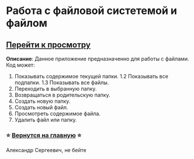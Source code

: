 # Работа с файловой систетемой и файлом
## [Перейти к просмотру](https://github.com/lkaboba27/-/blob/file_sistem/sistem_file.cs)
**Описание**: Данное приложение предназначенно для работы с файлами. 
Код может: 
1. Показывать содержимое текущей папки.
1.2 Показывать все подпапки.
1.3 Показывать все файлы.
2. Переходить в выбранную папку.
3. Возвращаться в родительскую папку.
4. Создать новую папку.
5. Создать новый файл.
6. Просмотреть содержимое файла.
7. Удалить файл или папку.

### ⭐️ [Вернутся на главную](https://github.com/lkaboba27/-/tree/main) ⭐️

Александр Сергеевич, не бейте 
